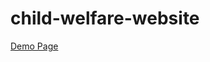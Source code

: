 # child-welfare-website

<a href="http://51.20.79.81/child-welfare-website/" target="_blank">Demo Page</a>
